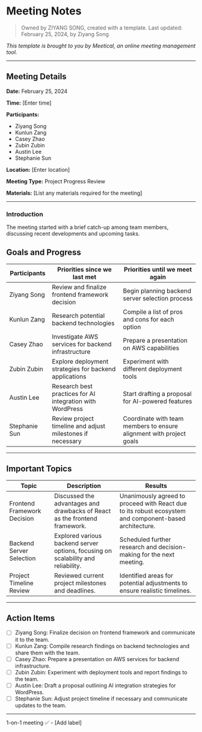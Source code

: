 # Meeting Notes

> Owned by ZIYANG SONG, created with a template.
> Last updated: February 25, 2024, by Ziyang Song

_This template is brought to you by Meetical, an online meeting management tool._

---

## Meeting Details

**Date:** February 25, 2024

**Time:** [Enter time]

**Participants:** 
- Ziyang Song
- Kunlun Zang
- Casey Zhao
- Zubin Zubin
- Austin Lee
- Stephanie Sun

**Location:** [Enter location]

**Meeting Type:** Project Progress Review

**Materials:** [List any materials required for the meeting]

---

### Introduction
The meeting started with a brief catch-up among team members, discussing recent developments and upcoming tasks.

## Goals and Progress

**Participants** | **Priorities since we last met** | **Priorities until we meet again**
--- | --- | ---
Ziyang Song | Review and finalize frontend framework decision | Begin planning backend server selection process
Kunlun Zang | Research potential backend technologies | Compile a list of pros and cons for each option
Casey Zhao | Investigate AWS services for backend infrastructure | Prepare a presentation on AWS capabilities
Zubin Zubin | Explore deployment strategies for backend applications | Experiment with different deployment tools
Austin Lee | Research best practices for AI integration with WordPress | Start drafting a proposal for AI-powered features
Stephanie Sun | Review project timeline and adjust milestones if necessary | Coordinate with team members to ensure alignment with project goals

---

## Important Topics

| Topic | Description | Results |
|-------|-------------|---------|
| Frontend Framework Decision | Discussed the advantages and drawbacks of React as the frontend framework. | Unanimously agreed to proceed with React due to its robust ecosystem and component-based architecture. |
| Backend Server Selection | Explored various backend server options, focusing on scalability and reliability. | Scheduled further research and decision-making for the next meeting. |
| Project Timeline Review | Reviewed current project milestones and deadlines. | Identified areas for potential adjustments to ensure realistic timelines. |

---

## Action Items

- [ ] Ziyang Song: Finalize decision on frontend framework and communicate it to the team.
- [ ] Kunlun Zang: Compile research findings on backend technologies and share them with the team.
- [ ] Casey Zhao: Prepare a presentation on AWS services for backend infrastructure.
- [ ] Zubin Zubin: Experiment with deployment tools and report findings to the team.
- [ ] Austin Lee: Draft a proposal outlining AI integration strategies for WordPress.
- [ ] Stephanie Sun: Adjust project timeline if necessary and communicate updates to the team.

---

1-on-1 meeting ✅ - [Add label]
